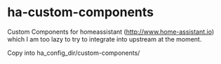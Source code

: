 # ha-custom-components

Custom Components for homeassistant (http://www.home-assistant.io) which I am too lazy to try to integrate into upstream at the moment.

Copy into ha_config_dir/custom-components/
